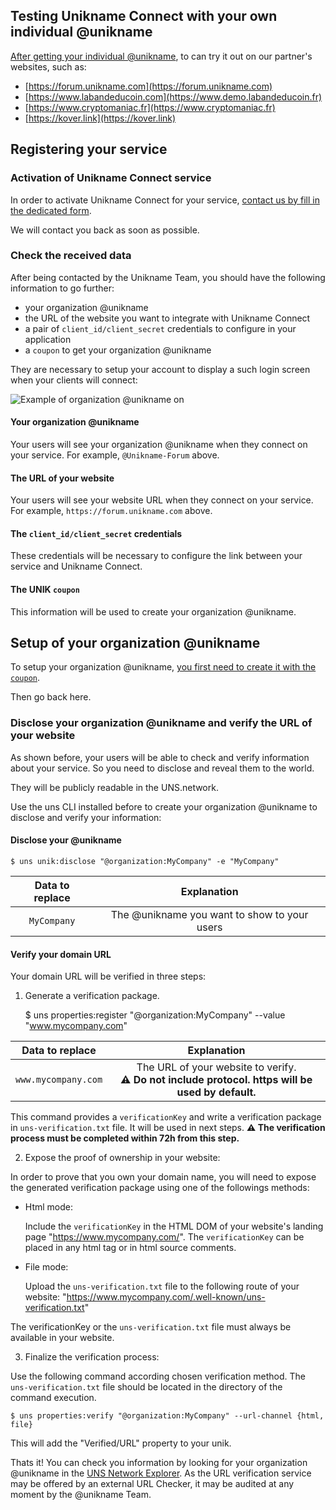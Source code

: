 ## Testing Unikname Connect with your own individual @unikname

[After getting your individual @unikname](/get-unikname/creating-your-unikname-individual), to can try it out on our partner's websites, such as:

- [https://forum.unikname.com](https://forum.unikname.com)
- [https://www.labandeducoin.com](https://www.demo.labandeducoin.fr)
- [https://www.cryptomaniac.fr](https://www.cryptomaniac.fr)
- [https://kover.link](https://kover.link)

## Registering your service

### Activation of Unikname Connect service

In order to activate Unikname Connect for your service, [contact us by fill in the dedicated form](https://www.unikname.com/get-started/).

We will contact you back as soon as possible.

### Check the received data

After being contacted by the Unikname Team, you should have the following information to go further:

- your organization @unikname
- the URL of the website you want to integrate with Unikname Connect
- a pair of `client_id/client_secret` credentials to configure in your application
- a `coupon` to get your organization @unikname

They are necessary to setup your account to display a such login screen when your clients will connect:

![Example of organization @unikname on](/connect/connect-with-your-private-unikname-screen.png)

#### Your organization @unikname

Your users will see your organization @unikname when they connect on your service.
For example, `@Unikname-Forum` above.

#### The URL of your website

Your users will see your website URL when they connect on your service.
For example, `https://forum.unikname.com` above.


#### The `client_id/client_secret` credentials

These credentials will be necessary to configure the link between your service and Unikname Connect.

#### The UNIK `coupon`

This information will be used to create your organization @unikname.
 
## Setup of your organization @unikname

To setup your organization @unikname, [you first need to create it with the `coupon`](/get-unikname/creating-unikname-organization).

Then go back here.

### Disclose your organization @unikname and verify the URL of your website

As shown before, your users will be able to check and verify information about your service.
So you need to disclose and reveal them to the world.

They will be publicly readable in the UNS.network.

Use the uns CLI installed before to create your organization @unikname to disclose and verify your information:

#### Disclose your @unikname

    $ uns unik:disclose "@organization:MyCompany" -e "MyCompany"

| Data to replace | Explanation |
|:----:|:-----------:|
| `MyCompany`     |  The @unikname you want to show to your users           |

#### Verify your domain URL

Your domain URL will be verified in three steps:
1. Generate a verification package.

    $ uns properties:register "@organization:MyCompany" --value "www.mycompany.com"

| Data to replace | Explanation |
|:----:|:-----------:|
| `www.mycompany.com`     | The URL of your website to verify.<br/>**:warning: Do not include protocol. https will be used by default.**  |


This command provides a `verificationKey` and write a verification package in `uns-verification.txt` file. It will be used in next steps.
**:warning: The verification process must be completed within 72h from this step.**

2. Expose the proof of ownership in your website:

In order to prove that you own your domain name, you will need to expose the generated verification package using one of the followings methods:
 - Html mode:

    Include the `verificationKey` in the HTML DOM of your website's landing page "https://www.mycompany.com/". The `verificationKey` can be placed in any html tag or in html source comments.
 - File mode:

    Upload the `uns-verification.txt` file to the following route of your website: "https://www.mycompany.com/.well-known/uns-verification.txt"

The verificationKey or the `uns-verification.txt` file must always be available in your website.

3. Finalize the verification process:

Use the following command according chosen verification method. The `uns-verification.txt` file should be located in the directory of the command execution.

    $ uns properties:verify "@organization:MyCompany" --url-channel {html, file}

This will add the "Verified/URL" property to your unik.


Thats it! You can check you information by looking for your organization @unikname in the [UNS Network Explorer](https://explorer.uns.network).
As the URL verification service may be offered by an external URL Checker, it may be audited at any moment by the @unikname Team.